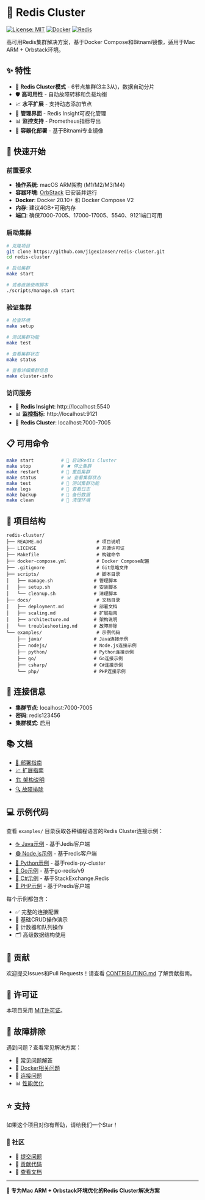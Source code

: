 # 🚀 Redis Cluster

[![License: MIT](https://img.shields.io/badge/License-MIT-yellow.svg)](https://opensource.org/licenses/MIT)
[![Docker](https://img.shields.io/badge/Docker-Ready-blue.svg)](https://www.docker.com/)
[![Redis](https://img.shields.io/badge/Redis-7.4-red.svg)](https://redis.io/)

高可用Redis集群解决方案，基于Docker Compose和Bitnami镜像，适用于Mac ARM + Orbstack环境。

## ✨ 特性

- 🔗 **Redis Cluster模式** - 6节点集群(3主3从)，数据自动分片
- 🛡️ **高可用性** - 自动故障转移和负载均衡
- 📈 **水平扩展** - 支持动态添加节点
- 🎯 **管理界面** - Redis Insight可视化管理
- 📊 **监控支持** - Prometheus指标导出
- 🐳 **容器化部署** - 基于Bitnami专业镜像

## 🚀 快速开始

### 前置要求

- **操作系统**: macOS ARM架构 (M1/M2/M3/M4)
- **容器环境**: [OrbStack](https://orbstack.dev/) 已安装并运行
- **Docker**: Docker 20.10+ 和 Docker Compose V2
- **内存**: 建议4GB+可用内存
- **端口**: 确保7000-7005、17000-17005、5540、9121端口可用

### 启动集群

```bash
# 克隆项目
git clone https://github.com/jigexiansen/redis-cluster.git
cd redis-cluster

# 启动集群
make start

# 或者直接使用脚本
./scripts/manage.sh start
```

### 验证集群

```bash
# 检查环境
make setup

# 测试集群功能
make test

# 查看集群状态
make status

# 查看详细集群信息
make cluster-info
```

### 访问服务

- 🎯 **Redis Insight**: http://localhost:5540
- 📊 **监控指标**: http://localhost:9121
- 🔗 **Redis Cluster**: localhost:7000-7005

## 📋 可用命令

```bash
make start          # 🚀 启动Redis Cluster
make stop           # ⏹️ 停止集群
make restart        # 🔄 重启集群
make status         # 📊 查看集群状态
make test           # 🧪 测试集群功能
make logs           # 📝 查看日志
make backup         # 💾 备份数据
make clean          # 🧹 清理环境
```

## 📁 项目结构

```
redis-cluster/
├── README.md                    # 项目说明
├── LICENSE                      # 开源许可证
├── Makefile                     # 构建命令
├── docker-compose.yml           # Docker Compose配置
├── .gitignore                   # Git忽略文件
├── scripts/                     # 脚本目录
│   ├── manage.sh               # 管理脚本
│   ├── setup.sh                # 安装脚本
│   └── cleanup.sh              # 清理脚本
├── docs/                        # 文档目录
│   ├── deployment.md           # 部署文档
│   ├── scaling.md              # 扩展指南
│   ├── architecture.md         # 架构说明
│   └── troubleshooting.md      # 故障排除
└── examples/                    # 示例代码
    ├── java/                   # Java连接示例
    ├── nodejs/                 # Node.js连接示例
    ├── python/                 # Python连接示例
    ├── go/                     # Go连接示例
    ├── csharp/                 # C#连接示例
    └── php/                    # PHP连接示例
```

## 🔗 连接信息

- **集群节点**: localhost:7000-7005
- **密码**: redis123456
- **集群模式**: 启用

## 📚 文档

- [📖 部署指南](docs/deployment.md)
- [📈 扩展指南](docs/scaling.md)
- [🏗️ 架构说明](docs/architecture.md)
- [🔍 故障排除](docs/troubleshooting.md)

## 💻 示例代码

查看 `examples/` 目录获取各种编程语言的Redis Cluster连接示例：

- [☕ Java示例](examples/java/) - 基于Jedis客户端
- [🟢 Node.js示例](examples/nodejs/) - 基于redis客户端
- [🐍 Python示例](examples/python/) - 基于redis-py-cluster
- [🔵 Go示例](examples/go/) - 基于go-redis/v9
- [💠 C#示例](examples/csharp/) - 基于StackExchange.Redis
- [🐘 PHP示例](examples/php/) - 基于Predis客户端

每个示例都包含：
- ✅ 完整的连接配置
- 📝 基础CRUD操作演示
- 🔢 计数器和队列操作
- 🗂️ 高级数据结构使用

## 🤝 贡献

欢迎提交Issues和Pull Requests！请查看 [CONTRIBUTING.md](CONTRIBUTING.md) 了解贡献指南。

## 📄 许可证

本项目采用 [MIT许可证](LICENSE)。

## 🔧 故障排除

遇到问题？查看常见解决方案：

- 🚨 [常见问题解答](docs/troubleshooting.md)
- 🐳 [Docker相关问题](docs/troubleshooting.md#docker-issues)
- 🔌 [连接问题](docs/troubleshooting.md#connection-issues)
- 📊 [性能优化](docs/troubleshooting.md#performance-tuning)

## ⭐ 支持

如果这个项目对你有帮助，请给我们一个Star！

### 🤝 社区

- 💬 [提交问题](https://github.com/jigexiansen/redis-cluster/issues)
- 🔄 [贡献代码](https://github.com/jigexiansen/redis-cluster/pulls)
- 📖 [查看文档](docs/)

---

**🎯 专为Mac ARM + Orbstack环境优化的Redis Cluster解决方案**